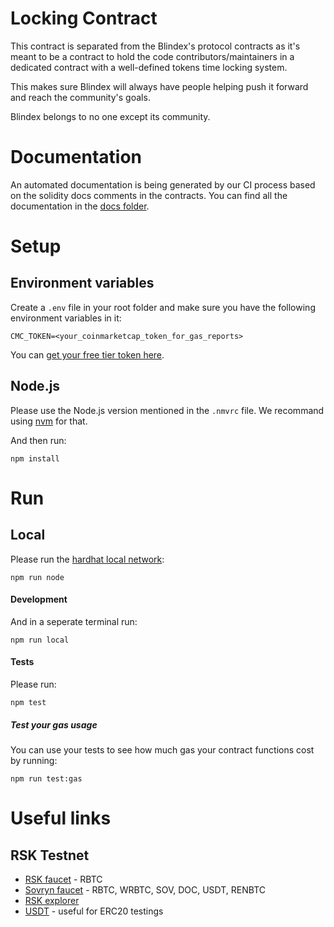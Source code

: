 # Locking Contract

This contract is separated from the Blindex's protocol contracts as it's meant to be a contract to hold the code contributors/maintainers in a dedicated contract with a well-defined tokens time locking system.

This makes sure Blindex will always have people helping push it forward and reach the community's goals.

Blindex belongs to no one except its community.

# Documentation

An automated documentation is being generated by our CI process based on the solidity docs comments in the contracts.
You can find all the documentation in the [docs folder](./docs).

# Setup

## Environment variables

Create a `.env` file in your root folder and make sure you have the following environment variables in it:

```shell
CMC_TOKEN=<your_coinmarketcap_token_for_gas_reports>
```

You can [get your free tier token here](https://coinmarketcap.com/api).

## Node.js

Please use the Node.js version mentioned in the `.nmvrc` file. We recommand using [nvm](https://github.com/nvm-sh/nvm) for that.

And then run:

```shell
npm install
```

# Run

## Local

Please run the [hardhat local network](https://hardhat.org/hardhat-network/):

```shell
npm run node
```

#### Development

And in a seperate terminal run:

```shell
npm run local
```

#### Tests

Please run:

```shell
npm test
```

##### Test your gas usage

You can use your tests to see how much gas your contract functions cost by running:

```shell
npm run test:gas
```

# Useful links

## RSK Testnet

- [RSK faucet](https://faucet.rsk.co/) - RBTC
- [Sovryn faucet](https://faucet.sovryn.app/#) - RBTC, WRBTC, SOV, DOC, USDT, RENBTC
- [RSK explorer](https://explorer.testnet.rsk.co/)
- [USDT](https://explorer.testnet.rsk.co/address/0x4d5a316d23ebe168d8f887b4447bf8dbfa4901cc) - useful for ERC20 testings
